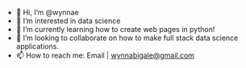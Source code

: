 - 👋 Hi, I’m @wynnae
- 👀 I’m interested in data science
- 🌱 I’m currently learning how to create web pages in python!
- 💞️ I’m looking to collaborate on how to make full stack data science applications.
- 📫 How to reach me: Email | wynnabigale@gmail.com 
